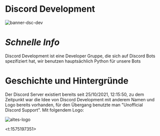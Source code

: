 # Discord Development

![banner-dsc-dev](https://user-images.githubusercontent.com/91831917/175775690-43ffb0d7-26ff-45ff-b8e0-b0962a225960.png)


# *Schnelle Info*
Discord Development ist eine Developer Gruppe, die sich auf Discord Bots spezifiziert hat, wir benutzen hauptsächlich Python für unsere Bots


# Geschichte und Hintergründe
Der Discord Server existiert bereits seit 25/10/2021, 12:15:50, zu dem Zeitpunkt war die Idee von Discord Development mit anderem Namen und Logo bereits vorhanden, für den Übergang benutzte man "Unofficial Discord Support". Mit folgendem Logo:

![altes-logo](https://cdn.discordapp.com/icons/902168576541200394/a_0a53152e50bd9cbe49c9fb9283dbedef.gif?width=200&height=200)

<t:1575197351>
